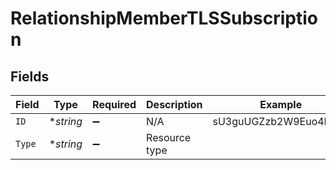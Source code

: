 # RelationshipMemberTLSSubscription


## Fields

| Field                 | Type                  | Required              | Description           | Example               |
| --------------------- | --------------------- | --------------------- | --------------------- | --------------------- |
| `ID`                  | **string*             | :heavy_minus_sign:    | N/A                   | sU3guUGZzb2W9Euo4Mo0r |
| `Type`                | **string*             | :heavy_minus_sign:    | Resource type         |                       |
